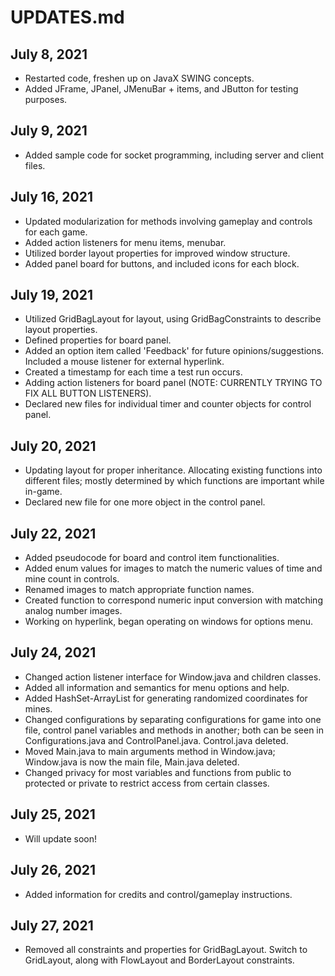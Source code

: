 # UPDATES.md

## July 8, 2021
* Restarted code, freshen up on JavaX SWING concepts.
* Added JFrame, JPanel, JMenuBar + items, and JButton for testing purposes. 

## July 9, 2021
* Added sample code for socket programming, including server and client files. 

## July 16, 2021
* Updated modularization for methods involving gameplay and controls for each game. 
* Added action listeners for menu items, menubar.
* Utilized border layout properties for improved window structure.
* Added panel board for buttons, and included icons for each block.

## July 19, 2021
* Utilized GridBagLayout for layout, using GridBagConstraints to describe layout properties.
* Defined properties for board panel. 
* Added an option item called 'Feedback' for future opinions/suggestions. Included a mouse listener for external hyperlink. 
* Created a timestamp for each time a test run occurs. 
* Adding action listeners for board panel (NOTE: CURRENTLY TRYING TO FIX ALL BUTTON LISTENERS). 
* Declared new files for individual timer and counter objects for control panel. 

## July 20, 2021
* Updating layout for proper inheritance. Allocating existing functions into different files; mostly determined by which functions are important while in-game. 
* Declared new file for one more object in the control panel.

## July 22, 2021
* Added pseudocode for board and control item functionalities. 
* Added enum values for images to match the numeric values of time and mine count in controls. 
* Renamed images to match appropriate function names. 
* Created function to correspond numeric input conversion with matching analog number images. 
* Working on hyperlink, began operating on windows for options menu. 

## July 24, 2021
* Changed action listener interface for Window.java and children classes.
* Added all information and semantics for menu options and help. 
* Added HashSet-ArrayList for generating randomized coordinates for mines.
* Changed configurations by separating configurations for game into one file, control panel variables and methods in another; both can be seen in Configurations.java and ControlPanel.java. Control.java deleted. 
* Moved Main.java to main arguments method in Window.java; Window.java is now the main file, Main.java deleted. 
* Changed privacy for most variables and functions from public to protected or private to restrict access from certain classes.  

## July 25, 2021
* Will update soon!

## July 26, 2021
* Added information for credits and control/gameplay instructions.

## July 27, 2021
* Removed all constraints and properties for GridBagLayout. Switch to GridLayout, along with FlowLayout and BorderLayout constraints. 